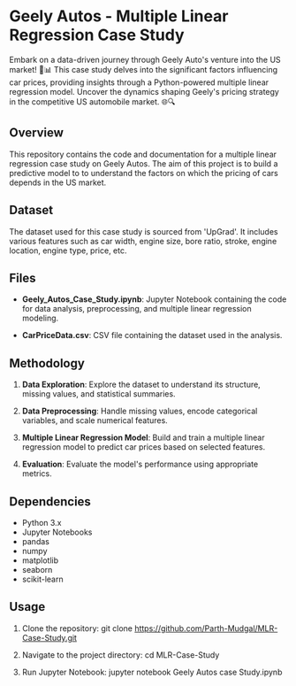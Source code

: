 # Geely Autos - Multiple Linear Regression Case Study
Embark on a data-driven journey through Geely Auto's venture into the US market! 🚗📊 This case study delves into the significant factors influencing car prices, providing insights through a Python-powered multiple linear regression model. Uncover the dynamics shaping Geely's pricing strategy in the competitive US automobile market. 🌐🔍

## Overview

This repository contains the code and documentation for a multiple linear regression case study on Geely Autos. The aim of this project is to build a predictive model to to understand the factors on which the pricing of cars depends in the US market.

## Dataset

The dataset used for this case study is sourced from 'UpGrad'. It includes various features such as car width, engine size, bore ratio, stroke, engine location, engine type, price, etc.

## Files

- **Geely_Autos_Case_Study.ipynb**: Jupyter Notebook containing the code for data analysis, preprocessing, and multiple linear regression modeling.

- **CarPriceData.csv**: CSV file containing the dataset used in the analysis.

## Methodology

1. **Data Exploration**: Explore the dataset to understand its structure, missing values, and statistical summaries.

2. **Data Preprocessing**: Handle missing values, encode categorical variables, and scale numerical features.

3. **Multiple Linear Regression Model**: Build and train a multiple linear regression model to predict car prices based on selected features.

4. **Evaluation**: Evaluate the model's performance using appropriate metrics.

## Dependencies

- Python 3.x
- Jupyter Notebooks
- pandas
- numpy
- matplotlib
- seaborn
- scikit-learn

## Usage

1. Clone the repository:
git clone https://github.com/Parth-Mudgal/MLR-Case-Study.git

2. Navigate to the project directory:
cd MLR-Case-Study

3. Run Jupyter Notebook:
jupyter notebook Geely Autos case Study.ipynb




